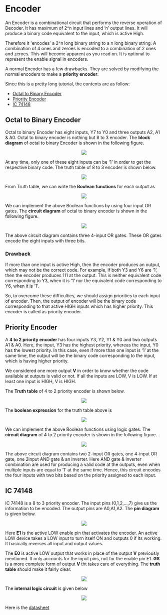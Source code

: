 # Encoder

An Encoder is a combinational circuit that performs the reverse operation of Decoder. It has maximum of 2^n input lines and ‘n’ output lines. It will produce a binary code equivalent to the input, which is active High. 

Therefore it 'encodes' a 2^n long binary string to a n long binary string. A combination of 4 ones and zeroes is encoded to a combination of 2 ones and zeroes. This will become apparent as you read on. It is optional to represent the enable signal in encoders.

A normal Encoder has a few drawbacks. They are solved by modifying the normal encoders to make a __priority encoder__.

Since this is a pretty long tutorial, the contents are as follow:

* [Octal to Binary Encoder](#octal-to-binary-encoder)
* [Priority Encoder](#priority-encoder)
* [IC 74148](#ic-74148)

## Octal to Binary Encoder

Octal to binary Encoder has eight inputs, Y7 to Y0 and three outputs A2, A1 & A0. Octal to binary encoder is nothing but 8 to 3 encoder. The __block diagram__ of octal to binary Encoder is shown in the following figure.

<p align="center">
<img src="https://user-images.githubusercontent.com/58845531/79678248-fb95a080-8216-11ea-921e-bb2f97bf3866.jpg"/>
</p> 
At any time, only one of these eight inputs can be ‘1’ in order to get the respective binary code. The truth table of 8 to 3 encoder is shown below.

<p align="center">
<img src="https://user-images.githubusercontent.com/58845531/79678278-3e577880-8217-11ea-9bae-240590c132f4.png"/>
</p> 

From Truth table, we can write the __Boolean functions__ for each output as

<p align="center">
<img src="https://user-images.githubusercontent.com/58845531/79678295-68a93600-8217-11ea-893b-e9231409d2ca.png"/>
</p> 

We can implement the above Boolean functions by using four input OR gates. The __circuit diagram__ of octal to binary encoder is shown in the following figure.

<p align="center">
<img src="https://user-images.githubusercontent.com/58845531/79678305-8d9da900-8217-11ea-968e-96e1ade264bd.png"/>
</p> 

The above circuit diagram contains three 4-input OR gates. These OR gates encode the eight inputs with three bits.

### Drawback

If more than one input is active High, then the encoder produces an output, which may not be the correct code. For example, if both Y3 and Y6 are ‘1’, then the encoder produces 111 at the output. This is neither equivalent code corresponding to Y3, when it is ‘1’ nor the equivalent code corresponding to Y6, when it is ‘1’.

So, to overcome these difficulties, we should assign priorities to each input of encoder. Then, the output of encoder will be the binary code corresponding to that active HIGH inputs which has higher priority. This encoder is called as priority encoder.

## Priority Encoder

A __4 to 2 priority encoder__ has four inputs Y3, Y2, Y1 & Y0 and two outputs A1 & A0. Here, the input, Y3 has the highest priority, whereas the input, Y0 has the lowest priority. In this case, even if more than one input is ‘1’ at the same time, the output will be the binary code corresponding to the input, which is having higher priority.

We considered one more output __V__ in order to know whether the code available at outputs is valid or not. If all the inputs are LOW, V is LOW. If at least one input is HIGH, V is HIGH.

The __Truth table__ of 4 to 2 priority encoder is shown below. 

<p align="center">
<img src="https://user-images.githubusercontent.com/58845531/79679088-7adba200-8220-11ea-9cf4-b1b783d0b7a1.png"/>
</p> 

The __boolean expression__ for the truth table above is

<p align="center">
<img src="https://user-images.githubusercontent.com/58845531/79679125-c2622e00-8220-11ea-8284-97250ca35ddf.png"/>
</p> 

We can implement the above Boolean functions using logic gates. The __circuit diagram__ of 4 to 2 priority encoder is shown in the following figure.

<p align="center">
<img src="https://user-images.githubusercontent.com/58845531/79679162-035a4280-8221-11ea-987f-d0e86021d2e5.jpg"/>
</p> 

The above circuit diagram contains two 2-input OR gates, one 4-input OR gate, one 2input AND gate & an inverter. Here AND gate & inverter combination are used for producing a valid code at the outputs, even when multiple inputs are equal to ‘1’ at the same time. Hence, this circuit encodes the four inputs with two bits based on the priority assigned to each input.

## IC 74148

IC 74148 is a 8 to 3 priority encoder. The input pins (0,1,2,...,7) give us the information to be encoded. The output pins are A0,A1,A2. The __pin diagram__ is given below.

<p align="center">
<img src="https://user-images.githubusercontent.com/58845531/79679343-e6bf0a00-8222-11ea-8f32-736e8a1f4861.png"/>
</p> 

Here __E1__ is the active LOW enable pin that activates the encoder. An active LOW device takes a LOW input to turn itself ON and outputs 0 if its working. It basically reverses all input and output values.

The __E0__ is active LOW output that works in place of the output __V__ previously mentioned. It only accounts for the input pins, not for the enable pin E1. __GS__ is a more complete form of output __V__ tht takes care of everything. The __truth table__ should make it fairly clear.  

<p align="center">
<img src="https://user-images.githubusercontent.com/58845531/79679506-2f2af780-8224-11ea-9dca-21f386559bf9.png"/>
</p> 

The __internal logic circuit__ is given below

<p align="center">
<img src="https://user-images.githubusercontent.com/58845531/79679617-ecb5ea80-8224-11ea-91c3-79df43aa6452.png"/>
</p> 

Here is the [datasheet](http://www.ti.com/lit/ds/symlink/sn74ls148.pdf)
